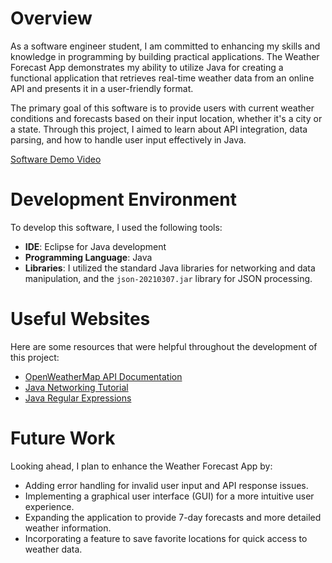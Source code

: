 # Overview

As a software engineer student, I am committed to enhancing my skills and knowledge in programming by building practical applications. The Weather Forecast App demonstrates my ability to utilize Java for creating a functional application that retrieves real-time weather data from an online API and presents it in a user-friendly format.

The primary goal of this software is to provide users with current weather conditions and forecasts based on their input location, whether it's a city or a state. Through this project, I aimed to learn about API integration, data parsing, and how to handle user input effectively in Java.

[Software Demo Video](http://youtube.link.goes.here)

# Development Environment

To develop this software, I used the following tools:

- **IDE**: Eclipse for Java development
- **Programming Language**: Java
- **Libraries**: I utilized the standard Java libraries for networking and data manipulation, and the `json-20210307.jar` library for JSON processing.

# Useful Websites

Here are some resources that were helpful throughout the development of this project:

- [OpenWeatherMap API Documentation](https://openweathermap.org/api)
- [Java Networking Tutorial](https://www.javatpoint.com/java-networking)
- [Java Regular Expressions](https://docs.oracle.com/javase/tutorial/java/util/regex/index.html)

# Future Work

Looking ahead, I plan to enhance the Weather Forecast App by:

- Adding error handling for invalid user input and API response issues.
- Implementing a graphical user interface (GUI) for a more intuitive user experience.
- Expanding the application to provide 7-day forecasts and more detailed weather information.
- Incorporating a feature to save favorite locations for quick access to weather data.
